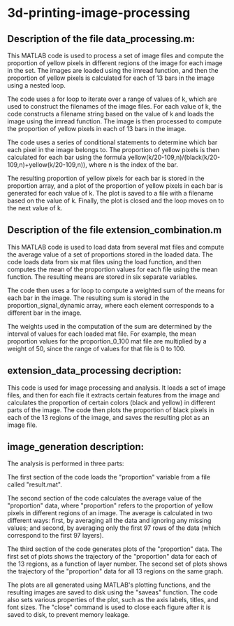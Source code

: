 # 3d-printing-image-processing

## Description of the file data_processing.m: 

This MATLAB code is used to process a set of image files and compute the proportion of yellow pixels 
in different regions of the image for each image in the set. The images are loaded using the imread function,
and then the proportion of yellow pixels is calculated for each of 13 bars in the image using a nested loop.

The code uses a for loop to iterate over a range of values of k,
which are used to construct the filenames of the image files.
For each value of k, the code constructs a filename string based on the value of k and loads the image using the imread function.
The image is then processed to compute the proportion of yellow pixels in each of 13 bars in the image.

The code uses a series of conditional statements to determine which bar each pixel in the image belongs to.
The proportion of yellow pixels is then calculated for each bar using the formula yellow(k/20-109,n)/(black(k/20-109,n)+yellow(k/20-109,n)),
where n is the index of the bar.

The resulting proportion of yellow pixels for each bar is stored in the proportion array,
and a plot of the proportion of yellow pixels in each bar is generated for each value of k.
The plot is saved to a file with a filename based on the value of k. Finally, the plot is closed and the loop moves on to the next value of k.


## Description of the file extension_combination.m

This MATLAB code is used to load data from several mat files and compute the average value of a set of proportions stored in the loaded data.
The code loads data from six mat files using the load function, and then computes the mean of the proportion values
for each file using the mean function. The resulting means are stored in six separate variables.

The code then uses a for loop to compute a weighted sum of the means for each bar in the image.
The resulting sum is stored in the proportion_signal_dynamic array, where each element corresponds to a different bar in the image.

The weights used in the computation of the sum are determined by the interval of values for each loaded mat file. 
For example, the mean proportion values for the proportion_0_100 mat file are multiplied by a weight of 50,
since the range of values for that file is 0 to 100.

## extension_data_processing decription: 

This code is used for image processing and analysis. It loads a set of image files,
and then for each file it extracts certain features from the image and calculates the proportion of certain colors
(black and yellow) in different parts of the image. The code then plots the proportion of black pixels in
each of the 13 regions of the image, and saves the resulting plot as an image file.

## image_generation description:

The analysis is performed in three parts:

The first section of the code loads the "proportion" variable from a file called "result.mat".

The second section of the code calculates the average value of the "proportion" data,
where "proportion" refers to the proportion of yellow pixels in different regions of an image.
The average is calculated in two different ways:
first, by averaging all the data and ignoring any missing values; 
and second, by averaging only the first 97 rows of the data (which correspond to the first 97 layers).

The third section of the code generates plots of the "proportion" data.
The first set of plots shows the trajectory of the "proportion" data for each of the 13 regions,
as a function of layer number. The second set of plots shows the trajectory of
the "proportion" data for all 13 regions on the same graph.

The plots are all generated using MATLAB's plotting functions,
and the resulting images are saved to disk using the "saveas" function.
The code also sets various properties of the plot, such as the axis labels, titles, and font sizes.
The "close" command is used to close each figure after it is saved to disk, to prevent memory leakage.



